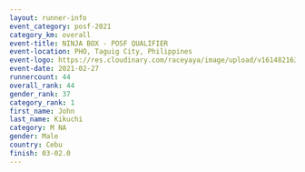```yaml
--- 
layout: runner-info 
event_category: posf-2021 
category_km: overall 
event-title: NINJA BOX - POSF QUALIFIER 
event-location: PHO, Taguig City, Philippines 
event-logo: https://res.cloudinary.com/raceyaya/image/upload/v1614821630/logo/2021/NINJA_BOX_POSF_QUALIFIERS_rh9bqm.png 
event-date: 2021-02-27 
runnercount: 44
overall_rank: 44
gender_rank: 37
category_rank: 1
first_name: John 
last_name: Kikuchi
category: M NA
gender: Male
country: Cebu
finish: 03-02.0
--- 
```

